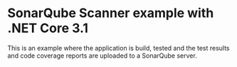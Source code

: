 # SonarQube Scanner example with .NET Core 3.1

This is an example where the application is build, tested and the
test results and code coverage reports are uploaded to a
SonarQube server.

